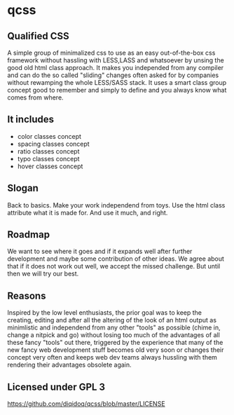 # qcss

Qualified CSS
-------------

A simple group of minimalized css to use as an easy out-of-the-box css framework without hassling with LESS,LASS and whatsoever by unsing the good old html class approach. It makes you independed from any compiler and can do the so called "sliding" changes often asked for by companies without rewamping the whole LESS/SASS stack. It uses a smart class group concept good to remember and simply to define and you always know what comes from where.

It includes
-----------

 + color classes concept
 + spacing classes concept
 + ratio classes concept
 + typo classes concept
 + hover classes concept

Slogan
------

Back to basics. Make your work independend from toys. Use the html class attribute what it is made for. And use it much, and right.

Roadmap
-------

We want to see where it goes and if it expands well after further development and maybe some contribution of other ideas. We agree about that if it does not work out well, we accept the missed challenge. But until then we will try our best.

Reasons
-------

Inspired by the low level enthusiasts, the prior goal was to keep the creating, editing and after all the altering of the look of an html output as minimlistic and independend from any other "tools" as possible (chime in, change a nitpick and go) without losing too much of the advantages of all these fancy "tools" out there, triggered by the experience that many of the new fancy web development stuff becomes old very soon or changes their concept very often and keeps web dev teams always hussling with them rendering their advantages obsolete again.
 
 
 Licensed under GPL 3
 --------------------
 
 https://github.com/diqidoq/qcss/blob/master/LICENSE
